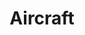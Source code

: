 ---
title: Aircraft
longTitle: 'Aircraft'
tags:
- gccommon
french:
- "[[Aeronef]]"
narrowerTerm:
- "[[Airplanes]]"
- "[[Civilian aircraft]]"
- "[[Helicopters]]"
- "[[Military aircraft]]"
usedFor:
- "[[Wings Aircraft]]"
---